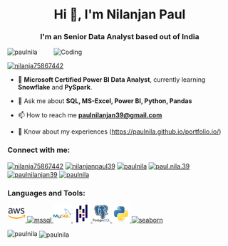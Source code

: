<h1 align="center">Hi 👋, I'm Nilanjan Paul</h1>
<h3 align="center">I'm an Senior Data Analyst based out of India</h3>
<img align="right" alt="Coding" width="400" src="https://www.caxsol.com/assets/img/data-analysis.gif">

<p align="left"> <img src="https://komarev.com/ghpvc/?username=paulnila&label=Profile%20views&color=0e75b6&style=flat" alt="paulnila" /> </p>

<p align="left"> <a href="https://twitter.com/nilanja75867442" target="blank"><img src="https://img.shields.io/twitter/follow/nilanja75867442?logo=twitter&style=for-the-badge" alt="nilanja75867442" /></a> </p>

- 🌱 **Microsoft Certified Power BI Data Analyst**, currently learning **Snowflake** and **PySpark**.

- 💬 Ask me about **SQL, MS-Excel, Power BI, Python, Pandas**

- 📫 How to reach me **paulnilanjan39@gmail.com**

- 📄 Know about my experiences (https://paulnila.github.io/portfolio.io/)

<h3 align="left">Connect with me:</h3>
<p align="left">
<a href="https://twitter.com/nilanja75867442" target="blank"><img align="center" src="https://raw.githubusercontent.com/rahuldkjain/github-profile-readme-generator/master/src/images/icons/Social/twitter.svg" alt="nilanja75867442" height="30" width="40" /></a>
<a href="https://linkedin.com/in/nilanjanpaul39" target="blank"><img align="center" src="https://raw.githubusercontent.com/rahuldkjain/github-profile-readme-generator/master/src/images/icons/Social/linked-in-alt.svg" alt="nilanjanpaul39" height="30" width="40" /></a>
<a href="https://kaggle.com/paulnila" target="blank"><img align="center" src="https://raw.githubusercontent.com/rahuldkjain/github-profile-readme-generator/master/src/images/icons/Social/kaggle.svg" alt="paulnila" height="30" width="40" /></a>
<a href="https://instagram.com/paul.nila.39" target="blank"><img align="center" src="https://raw.githubusercontent.com/rahuldkjain/github-profile-readme-generator/master/src/images/icons/Social/instagram.svg" alt="paul.nila.39" height="30" width="40" /></a>
<a href="https://www.hackerrank.com/paulnilanjan39" target="blank"><img align="center" src="https://raw.githubusercontent.com/rahuldkjain/github-profile-readme-generator/master/src/images/icons/Social/hackerrank.svg" alt="paulnilanjan39" height="30" width="40" /></a>
<a href="https://www.leetcode.com/paulnila" target="blank"><img align="center" src="https://raw.githubusercontent.com/rahuldkjain/github-profile-readme-generator/master/src/images/icons/Social/leet-code.svg" alt="paulnila" height="30" width="40" /></a>
</p>

<h3 align="left">Languages and Tools:</h3>
<p align="left"> <a href="https://aws.amazon.com" target="_blank" rel="noreferrer"> <img src="https://raw.githubusercontent.com/devicons/devicon/master/icons/amazonwebservices/amazonwebservices-original-wordmark.svg" alt="aws" width="40" height="40"/> </a> <a href="https://www.microsoft.com/en-us/sql-server" target="_blank" rel="noreferrer"> <img src="https://www.svgrepo.com/show/303229/microsoft-sql-server-logo.svg" alt="mssql" width="40" height="40"/> </a> <a href="https://www.mysql.com/" target="_blank" rel="noreferrer"> <img src="https://raw.githubusercontent.com/devicons/devicon/master/icons/mysql/mysql-original-wordmark.svg" alt="mysql" width="40" height="40"/> </a> <a href="https://pandas.pydata.org/" target="_blank" rel="noreferrer"> <img src="https://raw.githubusercontent.com/devicons/devicon/2ae2a900d2f041da66e950e4d48052658d850630/icons/pandas/pandas-original.svg" alt="pandas" width="40" height="40"/> </a> <a href="https://www.postgresql.org" target="_blank" rel="noreferrer"> <img src="https://raw.githubusercontent.com/devicons/devicon/master/icons/postgresql/postgresql-original-wordmark.svg" alt="postgresql" width="40" height="40"/> </a> <a href="https://www.python.org" target="_blank" rel="noreferrer"> <img src="https://raw.githubusercontent.com/devicons/devicon/master/icons/python/python-original.svg" alt="python" width="40" height="40"/> </a> <a href="https://seaborn.pydata.org/" target="_blank" rel="noreferrer"> <img src="https://seaborn.pydata.org/_images/logo-mark-lightbg.svg" alt="seaborn" width="40" height="40"/> </a> </p>

<p><img align="left" src="https://github-readme-stats.vercel.app/api/top-langs?username=paulnila&show_icons=true&locale=en&layout=compact" alt="paulnila" /></p>

<p>&nbsp;<img align="center" src="https://github-readme-stats.vercel.app/api?username=paulnila&show_icons=true&locale=en" alt="paulnila" /></p>

